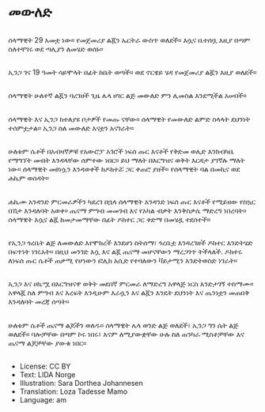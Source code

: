 # መውለድ

##
ሰላማዊት 29 አመቷ ነው። የመጀመሪያ ልጇን ኤርትራ ውስጥ ወለደች። እሷና ቤተሰቧ እዚያ በጣም ስለተቸገሩ ወደ ጣሊያን ለመሄድ ወሰኑ።

##
ኢንጋ ገና 19 ዓመት ሳይሞላት በፊት ከቤት ወጣች። ወደ ኖርዌይ ሄዳ የመጀመሪያ ልጇን እዚያ ወለደች።

##
ሰላማዊት ሁለተኛ ልጇን ባረገዘች ጊዜ ሌላ ሀገር ልጅ መውለድ ምን ሊመስል እንደሚችል አሠበች።

##
ሰላማዊት እና ኢንጋ ከተለያዩ ቦታዎች የመጡ ናቸው። ሰላማዊት የመውለድ ልምድ ስላላት ደህንነት ተሰምቷታል። ኢንጋ ስለ መውለድ እናቷን አናገራት።

##
ሁለቱም ሴቶች በአብዛኛዎቹ የአውሮፓ አገሮች ነፍሰ ጡር እናቶች የቅድመ ወሊድ እንክብካቤ የማግኘት መብት እንዳላቸው ሰምተው ነበር። ይህ ማለት በእርግዝና ወቅት እርዳታ ያገኛሉ ማለት ነው። ሰላማዊት መፀነሷን እንዳወቀች ከዶክተሯ ጋር ቀጠሮ ያዘች። የሰላማዊት ባል በመኪና ወደ ሐኪም ወሰዳት።

##
ሐኪሙ አንዳንድ ምርመራዎችን ካደረገ በኋላ ሰላማዊት አንዳንድ ነፍሰ ጡር እናቶች የሚይዘው የስኳር በሽታ እንዳለባት አወቀ። ጤናማ ምግብ መመገብ እና የአካል ብቃት እንቅስቃሴ ማድረግ ነበረባት። ሰላማዊት እሷና ልጇ ከመታመማቸው በፊት ዶክተር ጋር ቀድማ በመሄዷ ተደሰተች።

##
የኢንጋ ጎረቤት ልጅ ለመውለድ እየሞከረች እንደሆነ ስትሰማ፣ ጎረቤቷ እንዳረገዘች ዶክተር እንድትሄድ በፍጥነት ነገሩአት። በዚህ መንገድ እሷ እና ልጇ ጤናማ መሆናቸውን ማረጋገጥ ትችላለች. ዶክተሩ ለነፍሰ ጡር ሴቶች ጠቃሚ የሆነውን ፎሊክ አሲድ የተባለውን ቫይታሚን እንድትወስድ ነገራት።

##
ኢንጋ እና ሀኪሟ በእርግዝናዋ ወቅት መደበኛ ምርመራ ለማድረግ አዋላጅ ነርስ እንድታገኝ ተስማሙ። አዋላጇ ስለ ምግብ እና እረፍት እንዲሁም እራሷን እና ልጇን እንዴት ደህንነት እና ጤንነቷን መጠበቅ እንዳለባት መረጃ ሰጣት።

##
ሁለቱም ሴቶች ጤናማ ልጆችን ወለዱ። ሰላማዊት ሌላ ወንድ ልጅ ወለደች፣ ኢንጋ ግን ሴት ልጅ ወለደች። ባሎቻቸው በጣም ኮሩ ነበሩ፣ እናም ለሚያውቋቸው ሁሉ ስለ ጠንካራ ሚስቶቻቸው እና ጤናማ ልጆቻቸው ያውቁ ነበር።

##
* License: CC BY
* Text: LIDA Norge
* Illustration: Sara Dorthea Johannesen
* Translation: Loza Tadesse Mamo
* Language: am
